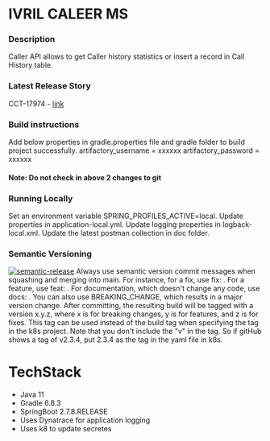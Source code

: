 # IVRIL CALEER MS

### Description
Caller API allows to get Caller history statistics or insert a record in Call History table.

### Latest Release Story
CCT-17974 - [link](https://reqcentral.com/browse/CCT-17974)

### Build instructions
Add below properties in gradle.properties file and gradle folder to build project successfully. 
artifactory_username           = xxxxxx
artifactory_password           = xxxxxx

#### Note: Do not check in above 2 changes to git

### Running Locally
Set an environment variable SPRING_PROFILES_ACTIVE=local.
Update properties in application-local.yml. 
Update logging properties in logback-local.xml.
Update the latest postman collection in doc folder.

### Semantic Versioning

[![semantic-release](https://img.shields.io/badge/%20%20%F0%9F%93%A6%F0%9F%9A%80-semantic--release-e10079.svg)](https://github.com/semantic-release/semantic-release)
Always use semantic version commit messages when squashing and merging into main.
For instance, for a fix, use fix: . For a feature, use feat: . For documentation, which doesn't change any code, use docs: . You can also use BREAKING_CHANGE, which results in a major version change.
After committing, the resulting build will be tagged with a version x.y.z, where x is for breaking changes, y is for features, and z is for fixes. This tag can be used instead of the build tag when
specifying the tag in the k8s project. Note that you don't include the "v" in the tag. So if gitHub shows a tag of v2.3.4, put 2.3.4 as the tag in the yaml file in k8s.

# TechStack

- Java 11
- Gradle 6.8.3
- SpringBoot 2.7.8.RELEASE
- Uses Dynatrace for application logging
- Uses k8 to update secretes



